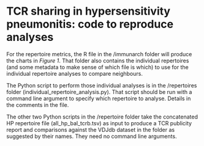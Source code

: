 # TCR sharing in hypersensitivity pneumonitis: code to reproduce analyses
For the repertoire metrics, the R file in the /immunarch folder will produce the charts in *Figure 1*. That folder also contains the individual repertoires (and some metadata to make sense of which file is which) to use for the individual repertoire analyses to compare neighbours.

The Python script to perform those individual analyses is in the /repertoires folder (individual_repertoire_analysis.py). That script should be run with a command line argument to specify which repertoire to analyse. Details in the comments in the file.

The other two Python scripts in the /repertoire folder take the concatenated HP repertoire file (all_hp_bal_tcrb.tsv) as input to produce a TCR publicity report and comparisons against the VDJdb dataset in the folder as suggested by their names. They need no command line arguments.